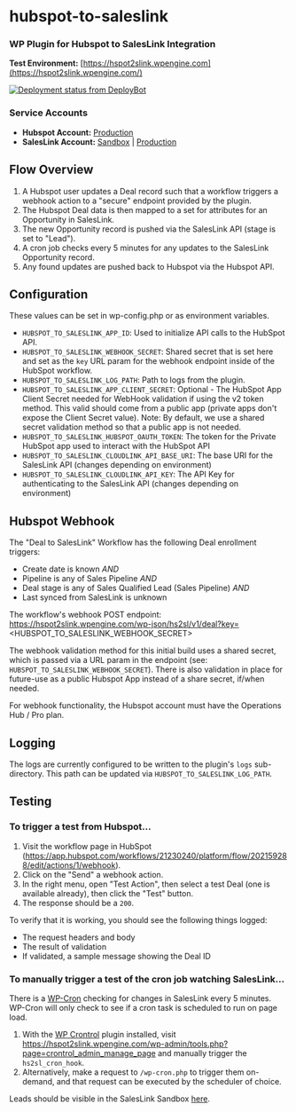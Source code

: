 # hubspot-to-saleslink

### WP Plugin for Hubspot to SalesLink Integration

__Test Environment:__ [https://hspot2slink.wpengine.com](https://hspot2slink.wpengine.com/)

[![Deployment status from DeployBot](https://ssi.deploybot.com/badge/23779030075075/202909.svg)](https://deploybot.com)

### Service Accounts

- __Hubspot Account:__ [Production](https://app.hubspot.com/workflows/21230240/platform/flow/202159288/edit)
- __SalesLink Account:__ [Sandbox](https://use.sandbox-cloudlink.uptake.com/hawthorne/myapplications/) | [Production](https://use.cloudlink.uptake.com/hawthorne)

## Flow Overview

1. A Hubspot user updates a Deal record such that a workflow triggers a webhook action to a "secure" endpoint provided by the plugin.
2. The Hubspot Deal data is then mapped to a set for attributes for an Opportunity in SalesLink.
3. The new Opportunity record is pushed via the SalesLink API (stage is set to "Lead").
4. A cron job checks every 5 minutes for any updates to the SalesLink Opportunity record.
5. Any found updates are pushed back to Hubspot via the Hubspot API.


## Configuration

These values can be set in wp-config.php or as environment variables.

- `HUBSPOT_TO_SALESLINK_APP_ID`: Used to initialize API calls to the HubSpot API.
- `HUBSPOT_TO_SALESLINK_WEBHOOK_SECRET`: Shared secret that is set here and set as the `key` URL param for the webhook endpoint inside of the HubSpot workflow.
- `HUBSPOT_TO_SALESLINK_LOG_PATH`: Path to logs from the plugin.
- `HUBSPOT_TO_SALESLINK_APP_CLIENT_SECRET`: Optional - The HubSpot App Client Secret needed for WebHook validation if using the v2 token method. This valid should come from a public app (private apps don't expose the Client Secret value).
  Note: By default, we use a shared secret validation method so that a public app is not needed.
- `HUBSPOT_TO_SALESLINK_HUBSPOT_OAUTH_TOKEN`: The token for the Private HubSpot app used to interact with the HubSpot API
- `HUBSPOT_TO_SALESLINK_CLOUDLINK_API_BASE_URI`: The base URI for the SalesLink API (changes depending on environment)
- `HUBSPOT_TO_SALESLINK_CLOUDLINK_API_KEY`: The API Key for authenticating to the SalesLink API (changes depending on environment)


## Hubspot Webhook

The "Deal to SalesLink" Workflow has the following Deal enrollment triggers:

- Create date is known _AND_
- Pipeline is any of Sales Pipeline _AND_
- Deal stage is any of Sales Qualified Lead (Sales Pipeline) _AND_
- Last synced from SalesLink is unknown

The workflow's webhook POST endpoint: https://hspot2slink.wpengine.com/wp-json/hs2sl/v1/deal?key=<HUBSPOT_TO_SALESLINK_WEBHOOK_SECRET>

The webhook validation method for this initial build uses a shared secret, which is passed via a URL param in the endpoint (see: `HUBSPOT_TO_SALESLINK_WEBHOOK_SECRET`). There is also validation in place for future-use as a public Hubspot App instead of a share secret, if/when needed.

For webhook functionality, the Hubspot account must have the Operations Hub / Pro plan.


## Logging

The logs are currently configured to be written to the plugin's `logs` sub-directory. This path can be updated via `HUBSPOT_TO_SALESLINK_LOG_PATH`.


## Testing

### To trigger a test from Hubspot...

1. Visit the workflow page in HubSpot (https://app.hubspot.com/workflows/21230240/platform/flow/202159288/edit/actions/1/webhook).
2. Click on the "Send" a webhook action.
3. In the right menu, open "Test Action", then select a test Deal (one is available already), then click the "Test" button.
4. The response should be a `200`.

To verify that it is working, you should see the following things logged:

- The request headers and body
- The result of validation
- If validated, a sample message showing the Deal ID

### To manually trigger a test of the cron job watching SalesLink...

There is a [WP-Cron](https://developer.wordpress.org/plugins/cron/) checking for changes in SalesLink every 5 minutes. WP-Cron will only check to see if a cron task is scheduled to run on page load.

1. With the [WP Crontrol](https://wordpress.org/plugins/wp-crontrol/) plugin installed, visit https://hspot2slink.wpengine.com/wp-admin/tools.php?page=crontrol_admin_manage_page and manually trigger the `hs2sl_cron_hook`. 
2. Alternatively, make a request to `/wp-cron.php` to trigger them on-demand, and that request can be executed by the scheduler of choice.

Leads should be visible in the SalesLink Sandbox [here](https://use.sandbox-cloudlink.uptake.com/hawthorne/SalesLink/Executive/modules/opportunity/reports/rpt_OppList_CreateDate.aspx?tabIdx=Source&monthId=0&yearId=0&ViewPoint=1&datefiltertype=2&createyear=2022&DivisionList=%25&RegionIdList=0&SourceGroupIdList=0&SourceIdList=0&CampaignIdList=0&SourceOriginIdList=0&ContactTypeIdList=0&BaseModelIdList=%25&blnOnlyWinningBidders=0&SalesRepIdList=0&BranchNoList=%25&FamilyIdList=0&DateSearchId=1&IndustryGroupIdList=0&IndustryCodeIdList=%25&OppEquipStatus=1%7C@%5e1%7CN%5e1%7CU%5e2%7C@%5e2%7CN%5e2%7CU&ClassificationIdList=0&probabilityOfClosing=7&quoteStatus=1&opportunityType=15&BidOppId=3).

